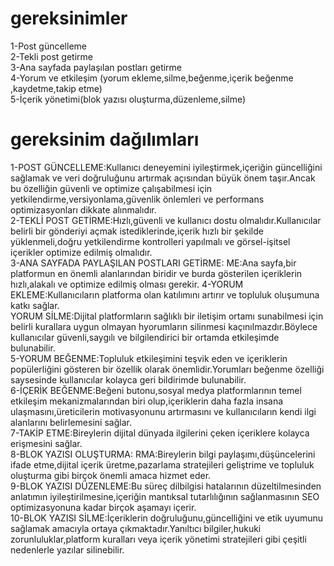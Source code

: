 # gereksinimler
1-Post güncelleme				
2-Tekli post getirme				
3-Ana sayfada paylaşılan postları getirme				
4-Yorum ve etkileşim		(yorum ekleme,silme,beğenme,içerik beğenme ,kaydetme,takip etme)		
5-İçerik yönetimi(blok yazısı oluşturma,düzenleme,silme)				
# gereksinim dağılımları
1-POST GÜNCELLEME:Kullanıcı deneyemini iyileştirmek,içeriğin güncelliğini sağlamak ve veri doğruluğunu artırmak açısından büyük önem taşır.Ancak bu özelliğin güvenli ve optimize çalışabilmesi için yetkilendirme,versiyonlama,güvenlik önlemleri ve performans optimizasyonları dikkate alınmalıdır.				
2-TEKLİ POST GETİRME:Hızlı,güvenli ve kullanıcı dostu olmalıdır.Kullanıcılar belirli bir gönderiyi açmak istediklerinde,içerik hızlı bir şekilde yüklenmeli,doğru yetkilendirme kontrolleri yapılmalı ve görsel-işitsel içerikler optimize edilmiş olmalıdır.				
3-ANA SAYFADA PAYLAŞILAN POSTLARI GETİRME:				ME:Ana sayfa,bir platformun en önemli alanlarından biridir ve burda gösterilen içeriklerin hızlı,alakalı ve optimize edilmiş olması gerekir.
4-YORUM EKLEME:Kullanıcıların platforma olan katılımını artırır ve topluluk oluşumuna katkı sağlar.				
YORUM SİLME:Dijital platformların sağlıklı bir iletişim ortamı sunabilmesi için belirli kurallara uygun olmayan hyorumların silinmesi kaçınılmazdır.Böylece kullanıcılar güvenli,saygılı ve bilgilendirici bir ortamda etkileşimde bulunabilir.				
5-YORUM BEĞENME:Topluluk etkileşimini teşvik eden ve içeriklerin popülerliğini gösteren bir özellik olarak önemlidir.Yorumları beğenme özelliği saysesinde kullanıcılar kolayca geri bildirimde bulunabilir.				
6-İÇERİK BEĞENME:Beğeni butonu,sosyal medya platformlarının temel etkileşim mekanizmalarından biri olup,içeriklerin daha fazla insana ulaşmasını,üreticilerin motivasyonunu artırmasını ve kullanıcıların kendi ilgi alanlarını belirlemesini sağlar.				
7-TAKİP ETME:Bireylerin dijital dünyada ilgilerini çeken içeriklere kolayca erişmesini sağlar.				
8-BLOK YAZISI OLUŞTURMA:		RMA:Bireylerin bilgi paylaşımı,düşüncelerini ifade etme,dijital içerik üretme,pazarlama stratejileri geliştrime ve topluluk oluşturma gibi birçok önemli amaca hizmet eder.		
9-BLOK YAZISI DÜZENLEME:Bu süreç dilbilgisi hatalarının düzeltilmesinden anlatımın iyileştirilmesine,içeriğin mantıksal tutarlılığının sağlanmasının SEO optimizasyonuna kadar birçok aşamayı içerir.				
10-BLOK YAZISI SİLME:İçeriklerin doğruluğunu,güncelliğini ve etik uyumunu sağlamak amacıyla ortaya çıkmaktadır.Yanıltıcı bilgiler,hukuki zorunluluklar,platform kuralları veya içerik yönetimi stratejileri gibi çeşitli nedenlerle yazılar silinebilir.				
